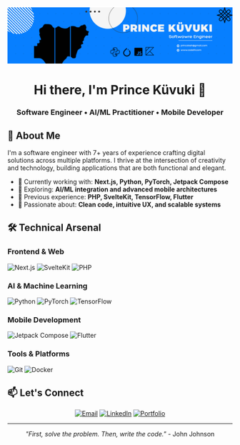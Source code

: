<div align="center">
<img src="./banner.png" alt="Banner">

# Hi there, I'm Prince Küvuki 👋

### Software Engineer • AI/ML Practitioner • Mobile Developer

</div>

## 🚀 About Me

I'm a software engineer with 7+ years of experience crafting digital solutions across multiple platforms. I thrive at the intersection of creativity and technology, building applications that are both functional and elegant.

- 🔭 Currently working with: **Next.js, Python, PyTorch, Jetpack Compose**
- 🌱 Exploring: **AI/ML integration and advanced mobile architectures**
- 💼 Previous experience: **PHP, SvelteKit, TensorFlow, Flutter**
- 🎯 Passionate about: **Clean code, intuitive UX, and scalable systems**

## 🛠️ Technical Arsenal

### Frontend & Web
![Next.js](https://img.shields.io/badge/Next.js-000000?style=flat&logo=next.js&logoColor=white)
![SvelteKit](https://img.shields.io/badge/SvelteKit-FF3E00?style=flat&logo=svelte&logoColor=white)
![PHP](https://img.shields.io/badge/PHP-777BB4?style=flat&logo=php&logoColor=white)

### AI & Machine Learning
![Python](https://img.shields.io/badge/Python-3776AB?style=flat&logo=python&logoColor=white)
![PyTorch](https://img.shields.io/badge/PyTorch-EE4C2C?style=flat&logo=pytorch&logoColor=white)
![TensorFlow](https://img.shields.io/badge/TensorFlow-FF6F00?style=flat&logo=tensorflow&logoColor=white)

### Mobile Development
![Jetpack Compose](https://img.shields.io/badge/Jetpack_Compose-4285F4?style=flat&logo=jetpack-compose&logoColor=white)
![Flutter](https://img.shields.io/badge/Flutter-02569B?style=flat&logo=flutter&logoColor=white)

### Tools & Platforms
![Git](https://img.shields.io/badge/Git-F05032?style=flat&logo=git&logoColor=white)
![Docker](https://img.shields.io/badge/Docker-2496ED?style=flat&logo=docker&logoColor=white)

## 📫 Let's Connect

<div align="center">

[![Email](https://img.shields.io/badge/Email-D14836?style=flat&logo=gmail&logoColor=white)](mailto:princolosh@example.com)
[![LinkedIn](https://img.shields.io/badge/LinkedIn-0077B5?style=flat&logo=linkedin&logoColor=white)](https://linkedin.com/in/yourprofile)
[![Portfolio](https://img.shields.io/badge/Portfolio-000000?style=flat&logo=google-chrome&logoColor=white)](https://codafri.com)

</div>

---

<div align="center">

*"First, solve the problem. Then, write the code."* - John Johnson

</div>
